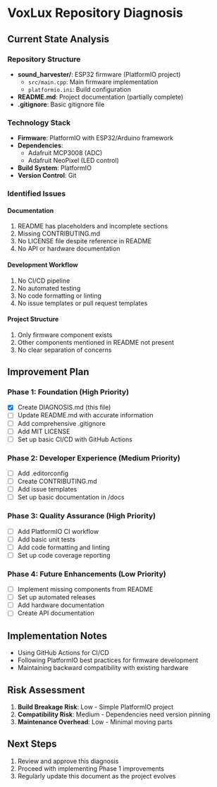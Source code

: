 # VoxLux Repository Diagnosis

## Current State Analysis

### Repository Structure
- **sound_harvester/**: ESP32 firmware (PlatformIO project)
  - `src/main.cpp`: Main firmware implementation
  - `platformio.ini`: Build configuration
- **README.md**: Project documentation (partially complete)
- **.gitignore**: Basic gitignore file

### Technology Stack
- **Firmware**: PlatformIO with ESP32/Arduino framework
- **Dependencies**:
  - Adafruit MCP3008 (ADC)
  - Adafruit NeoPixel (LED control)
- **Build System**: PlatformIO
- **Version Control**: Git

### Identified Issues

#### Documentation
1. README has placeholders and incomplete sections
2. Missing CONTRIBUTING.md
3. No LICENSE file despite reference in README
4. No API or hardware documentation

#### Development Workflow
1. No CI/CD pipeline
2. No automated testing
3. No code formatting or linting
4. No issue templates or pull request templates

#### Project Structure
1. Only firmware component exists
2. Other components mentioned in README not present
3. No clear separation of concerns

## Improvement Plan

### Phase 1: Foundation (High Priority)
- [x] Create DIAGNOSIS.md (this file)
- [ ] Update README.md with accurate information
- [ ] Add comprehensive .gitignore
- [ ] Add MIT LICENSE
- [ ] Set up basic CI/CD with GitHub Actions

### Phase 2: Developer Experience (Medium Priority)
- [ ] Add .editorconfig
- [ ] Create CONTRIBUTING.md
- [ ] Add issue templates
- [ ] Set up basic documentation in /docs

### Phase 3: Quality Assurance (High Priority)
- [ ] Add PlatformIO CI workflow
- [ ] Add basic unit tests
- [ ] Add code formatting and linting
- [ ] Set up code coverage reporting

### Phase 4: Future Enhancements (Low Priority)
- [ ] Implement missing components from README
- [ ] Set up automated releases
- [ ] Add hardware documentation
- [ ] Create API documentation

## Implementation Notes
- Using GitHub Actions for CI/CD
- Following PlatformIO best practices for firmware development
- Maintaining backward compatibility with existing hardware

## Risk Assessment
1. **Build Breakage Risk**: Low - Simple PlatformIO project
2. **Compatibility Risk**: Medium - Dependencies need version pinning
3. **Maintenance Overhead**: Low - Minimal moving parts

## Next Steps
1. Review and approve this diagnosis
2. Proceed with implementing Phase 1 improvements
3. Regularly update this document as the project evolves
